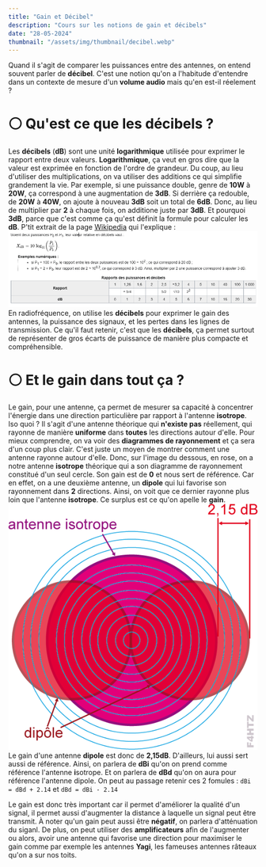 ```yaml
---
title: "Gain et Décibel"
description: "Cours sur les notions de gain et décibels"
date: "28-05-2024"
thumbnail: "/assets/img/thumbnail/decibel.webp"
---
```

Quand il s'agit de comparer les puissances entre des antennes, on entend souvent parler de **décibel**. C'est une notion qu'on a l'habitude d'entendre dans un contexte de mesure d'un **volume audio** mais qu'en est-il réelement ? 

# ⚪️ Qu'est ce que les décibels ? 
Les **décibels** (**dB**) sont une unité **logarithmique** utilisée pour exprimer le rapport entre deux valeurs.
**Logarithmique**, ça veut en gros dire que la valeur est exprimée en fonction de l'ordre de grandeur. Du coup, au lieu d'utiliser des multiplications, on va utiliser des additions ce qui simplifie grandement la vie. Par exemple, si une puissance double, genre de **10W** à **20W**, ça correspond à une augmentation de **3dB**. Si derrière ça redouble, de **20W** à **40W**, on ajoute à nouveau **3dB** soit un total de **6dB**. Donc, au lieu de multiplier par **2** à chaque fois, on additione juste par **3dB**. Et pourquoi **3dB**, parce que c'est comme ça qu'est définit la formule pour calculer les **dB**. 
P'tit extrait de la page [Wikipedia](https://fr.wikipedia.org/wiki/D%C3%A9cibel#:~:text=Exemple%20%E2%80%94%20Rapport%20en%20d%C3%A9cibels%20de%20deux%20tensions%20%C3%A9lectriques%20%3A&text=La%20premi%C3%A8re%20produira%20une%20puissance,en%20d%C3%A9cibels%20est%2020%20dB%20.) qui l'explique : 
![image](../../../assets/img/mini-cours/gain_decibel/decibel1.png)
En radiofréquence, on utilise les **décibels** pour exprimer le gain des antennes, la puissance des signaux, et les pertes dans les lignes de transmission. 
Ce qu'il faut retenir, c'est que les **décibels**, ça permet surtout de représenter de gros écarts de puissance de manière plus compacte et compréhensible.

# ⚪️ Et le gain dans tout ça ? 
Le gain, pour une antenne, ça permet de mesurer sa capacité à concentrer l'énergie dans une direction particulière par rapport à l'antenne **isotrope**. Iso quoi ? 
Il s'agit d'une antenne théorique qui **n'existe pas** réellement, qui rayonne de manière **uniforme** dans **toutes** les directions autour d'elle. 
Pour mieux comprendre, on va voir des **diagrammes de rayonnement** et ça sera d'un coup plus clair. C'est juste un moyen de montrer comment une antenne rayonne autour d'elle. 
Donc, sur l'image du dessous, en rose, on a notre antenne **isotrope** théorique qui a son diagramme de rayonnement constitué d'un seul cercle. Son gain est de **0** et nous sert de référence.
Car en effet, on a une deuxième antenne, un **dipole** qui lui favorise son rayonnement dans **2** directions. Ainsi, on voit que ce dernier rayonne plus loin que l'antenne **isotrope**. Ce surplus est ce qu'on apelle le **gain**.
![image](../../../assets/img/mini-cours/gain_decibel/decibel2.png)
Le gain d'une antenne **dipole** est donc de **2,15dB**. D'ailleurs, lui aussi sert aussi de référence. Ainsi, on parlera de **dBi** qu'on on prend comme référence l'antenne **i**sotrope. Et on parlera de **dBd** qu'on on aura pour référence l'antenne dipole. 
On peut au passage retenir ces 2 fomules : `dBi = dBd + 2.14` et `dBd = dBi - 2.14`

Le gain est donc très important car il permet d'améliorer la qualité d'un signal, il permet aussi d'augmenter la distance à laquelle un signal peut être transmit. À noter qu'un gain peut aussi être **négatif**, on parlera d'atténuation du siganl. 
De plus, on peut utiliser des **amplificateurs** afin de l'augmenter ou alors, avoir une antenne qui favorise une direction pour maximiser le gain comme par exemple les antennes **Yagi**, les fameuses antennes râteaux qu'on a sur nos toits.








